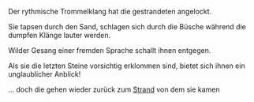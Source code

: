 Der rythmische Trommelklang hat die gestrandeten angelockt. 

Sie tapsen durch den Sand, schlagen sich durch die Büsche während die dumpfen Klänge lauter werden. 

Wilder Gesang einer fremden Sprache schallt ihnen entgegen.

Als sie die letzten Steine vorsichtig erklommen sind, bietet sich ihnen ein unglaublicher Anblick!

... doch die gehen wieder zurück zum [Strand](../schwimmen.md) von dem sie kamen
